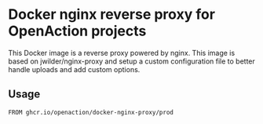 # Docker nginx reverse proxy for OpenAction projects

This Docker image is a reverse proxy powered by nginx. This image is based on jwilder/nginx-proxy
and setup a custom configuration file to better handle uploads and add custom options.

## Usage

```
FROM ghcr.io/openaction/docker-nginx-proxy/prod
```
